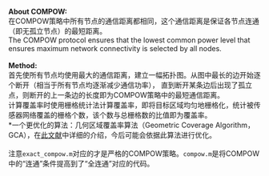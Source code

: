 **About COMPOW:**<br>
在COMPOW策略中所有节点的通信距离都相同，这个通信距离是保证各节点连通（即无孤立节点）的最短距离。<br>
The COMPOW protocol ensures that the lowest common power level that ensures maximum network connectivity is selected by all nodes.
<br><br>
**Method:**<br>
首先使所有节点均使用最大的通信距离，建立一幅拓扑图。从图中最长的边开始逐个断开（相当于所有节点均逐渐减少通信功率），
直到断开某条边后出现了孤立点，则断开的上一条边的长度即为COMPOW策略中的最短通信距离。<br>
计算覆盖率时使用栅格统计法计算覆盖率，即将目标区域均匀地栅格化，统计被传感器网络覆盖的栅格个数，该个数与总栅格数的比值即为覆盖率。<br>
\*一个更优化的算法：几何区域覆盖率算法（Geometric Coverage Algorithm，GCA），在[此文献](http://www.arocmag.com/article/02-2017-08-031.html)中详细的介绍，今后可能会依据此算法进行优化。<br>
<br>注意`exact_compow.m`对应的才是严格的COMPOW策略。`compow.m`是将COMPOW中的“连通”条件提高到了“全连通”对应的代码。

